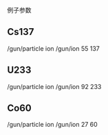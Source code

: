 例子参数

## Cs137

/gun/particle ion
/gun/ion 55 137

## U233

/gun/particle ion
/gun/ion 92 233

## Co60

/gun/particle ion
/gun/ion 27 60



